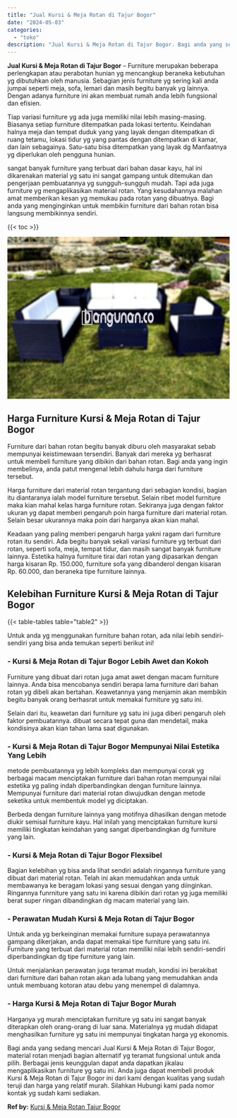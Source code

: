 ```yaml
---
title: "Jual Kursi & Meja Rotan di Tajur Bogor"
date: "2024-05-03"
categories: 
  - "toko"
description: "Jual Kursi & Meja Rotan di Tajur Bogor. Bagi anda yang sedang mencari Jual Kursi & Meja Rotan di Tajur Bogor, material rotan menjadi bagian alternatif yg ter..."
---
```


**Jual Kursi & Meja Rotan di Tajur Bogor** – Furniture merupakan beberapa perlengkapan atau perabotan hunian yg mencangkup beraneka kebutuhan yg dibutuhkan oleh manusia. Sebagian jenis furniture yg sering kali anda jumpai seperti meja, sofa, lemari dan masih begitu banyak yg lainnya. Dengan adanya furniture ini akan membuat rumah anda lebih fungsional dan efisien.

Tiap variasi furniture yg ada juga memiliki nilai lebih masing-masing. Biasanya setiap furniture ditempatkan pada lokasi tertentu. Keindahan halnya meja dan tempat duduk yang yang layak dengan ditempatkan di ruang tetamu, lokasi tidur yg yang pantas dengan ditempatkan di kamar, dan lain sebagainya. Satu-satu bisa ditempatkan yang layak dg Manfaatnya yg diperlukan oleh pengguna hunian.

sangat banyak furniture yang terbuat dari bahan dasar kayu, hal ini dikarenakan material yg satu ini sangat gampang untuk ditemukan dan pengerjaan pembuatannya yg sungguh-sungguh mudah. Tapi ada juga furniture yg mengaplikasikan material rotan. Yang kesudahannya malahan amat memberikan kesan yg memukau pada rotan yang dibuatnya. Bagi anda yang menginginkan untuk membikin furniture dari bahan rotan bisa langsung membikinnya sendiri.

{{< toc >}}

![Jual Kursi & Meja Rotan di Tajur Bogor](/images/kursi-meja-rotan-murah47.png)

## Harga Furniture Kursi & Meja Rotan di Tajur Bogor

Furniture dari bahan rotan begitu banyak diburu oleh masyarakat sebab mempunyai keistimewaan tersendiri. Banyak dari mereka yg berhasrat untuk membeli furniture yang dibikin dari bahan rotan. Bagi anda yang ingin membelinya, anda patut mengenal lebih dahulu harga dari furniture tersebut.

Harga furniture dari material rotan tergantung dari sebagian kondisi, bagian itu diantaranya ialah model furniture tersebut. Selain ribet model furniture maka kian mahal kelas harga furniture rotan. Sekiranya juga dengan faktor ukuran yg dapat memberi pengaruh poin harga furniture dari material rotan. Selain besar ukurannya maka poin dari harganya akan kian mahal.

Keadaan yang paling memberi pengaruh harga yakni ragam dari furniture rotan itu sendiri. Ada begitu banyak sekali variasi furniture yg terbuat dari rotan, seperti sofa, meja, tempat tidur, dan masih sangat banyak furniture lainnya. Estetika halnya furniture tirai dari rotan yang dipasarkan dengan harga kisaran Rp. 150.000, furniture sofa yang dibanderol dengan kisaran Rp. 60.000, dan beraneka tipe furniture lainnya.

## Kelebihan Furniture Kursi & Meja Rotan di Tajur Bogor

{{< table-tables table="table2" >}}

Untuk anda yg menggunakan furniture bahan rotan, ada nilai lebih sendiri-sendiri yang bisa anda temukan seperti berikut ini!

### \- Kursi & Meja Rotan di Tajur Bogor Lebih Awet dan Kokoh

Furniture yang dibuat dari rotan juga amat awet dengan macam furniture lainnya. Anda bisa mencobanya sendiri berapa lama furniture dari bahan rotan yg dibeli akan bertahan. Keawetannya yang menjamin akan membikin begitu banyak orang berhasrat untuk memakai furniture yg satu ini.

Selain dari itu, keawetan dari furniture yg satu ini juga diberi pengaruh oleh faktor pembuatannya. dibuat secara tepat guna dan mendetail, maka kondisinya akan kian tahan lama saat digunakan.

### \- Kursi & Meja Rotan di Tajur Bogor Mempunyai Nilai Estetika Yang Lebih

metode pembuatannya yg lebih kompleks dan mempunyai corak yg berbagai macam menciptakan furniture dari bahan rotan mempunyai nilai estetika yg paling indah diperbandingkan dengan furniture lainnya. Mempunyai furniture dari material rotan diwujudkan dengan metode seketika untuk membentuk model yg diciptakan.

Berbeda dengan furniture lainnya yang motifnya dihasilkan dengan metode diukir semisal furniture kayu. Hal inilah yang menciptakan furniture kursi memiliki tingkatan keindahan yang sangat diperbandingkan dg furniture yang lain.

### \- Kursi & Meja Rotan di Tajur Bogor Flexsibel

Bagian kelebihan yg bisa anda lihat sendiri adalah ringannya furniture yang dibuat dari material rotan. Telah ini akan memudahkan anda untuk membawanya ke beragam lokasi yang sesuai dengan yang diinginkan. Ringannya funrniture yang satu ini karena dibikin dari rotan yg juga memiliki berat super ringan dibandingkan dg macam material yang lain.

### \- Perawatan Mudah Kursi & Meja Rotan di Tajur Bogor

Untuk anda yg berkeinginan memakai furniture supaya perawatannya gampang dikerjakan, anda dapat memakai tipe furniture yang satu ini. Furniture yang terbuat dari material rotan memiliki nilai lebih sendiri-sendiri diperbandingkan dg tipe furniture yang lain.

Untuk menjalankan perawatan juga teramat mudah, kondisi ini berakibat dari furniture dari bahan rotan akan ada lubang yang memudahkan anda untuk membuang kotoran atau debu yang menempel di dalamnya.

### \- Harga Kursi & Meja Rotan di Tajur Bogor Murah

Harganya yg murah menciptakan furniture yg satu ini sangat banyak diterapkan oleh orang-orang di luar sana. Materialnya yg mudah didapat menghasilkan furniture yg satu ini mempunyai tingkatan harga yg ekonomis.

Bagi anda yang sedang mencari Jual Kursi & Meja Rotan di Tajur Bogor, material rotan menjadi bagian alternatif yg teramat fungsional untuk anda pilih. Berbagai jenis keunggulan dapat anda dapatkan jikalau mengaplikasikan furniture yg satu ini. Anda juga dapat membeli produk Kursi & Meja Rotan di Tajur Bogor ini dari kami dengan kualitas yang sudah teruji dan harga yang relatif murah. Silahkan Hubungi kami pada nomor kontak yg sudah kami sediakan.

**Ref by:** [Kursi & Meja Rotan Tajur Bogor](https://id.wikipedia.org/wiki/Kursi)
